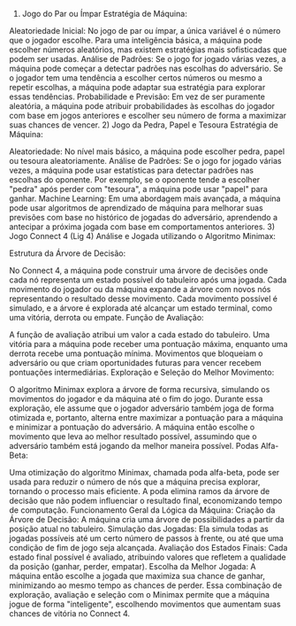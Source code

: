 1) Jogo do Par ou Ímpar
Estratégia de Máquina:

Aleatoriedade Inicial: No jogo de par ou ímpar, a única variável é o número que o jogador escolhe. Para uma inteligência básica, a máquina pode escolher números aleatórios, mas existem estratégias mais sofisticadas que podem ser usadas.
Análise de Padrões: Se o jogo for jogado várias vezes, a máquina pode começar a detectar padrões nas escolhas do adversário. Se o jogador tem uma tendência a escolher certos números ou mesmo a repetir escolhas, a máquina pode adaptar sua estratégia para explorar essas tendências.
Probabilidade e Previsão: Em vez de ser puramente aleatória, a máquina pode atribuir probabilidades às escolhas do jogador com base em jogos anteriores e escolher seu número de forma a maximizar suas chances de vencer.
2) Jogo da Pedra, Papel e Tesoura
Estratégia de Máquina:

Aleatoriedade: No nível mais básico, a máquina pode escolher pedra, papel ou tesoura aleatoriamente.
Análise de Padrões: Se o jogo for jogado várias vezes, a máquina pode usar estatísticas para detectar padrões nas escolhas do oponente. Por exemplo, se o oponente tende a escolher "pedra" após perder com "tesoura", a máquina pode usar "papel" para ganhar.
Machine Learning: Em uma abordagem mais avançada, a máquina pode usar algoritmos de aprendizado de máquina para melhorar suas previsões com base no histórico de jogadas do adversário, aprendendo a antecipar a próxima jogada com base em comportamentos anteriores.
3) Jogo Connect 4 (Lig 4)
Análise e Jogada utilizando o Algoritmo Minimax:

Estrutura da Árvore de Decisão:

No Connect 4, a máquina pode construir uma árvore de decisões onde cada nó representa um estado possível do tabuleiro após uma jogada. Cada movimento do jogador ou da máquina expande a árvore com novos nós representando o resultado desse movimento.
Cada movimento possível é simulado, e a árvore é explorada até alcançar um estado terminal, como uma vitória, derrota ou empate.
Função de Avaliação:

A função de avaliação atribui um valor a cada estado do tabuleiro. Uma vitória para a máquina pode receber uma pontuação máxima, enquanto uma derrota recebe uma pontuação mínima. Movimentos que bloqueiam o adversário ou que criam oportunidades futuras para vencer recebem pontuações intermediárias.
Exploração e Seleção do Melhor Movimento:

O algoritmo Minimax explora a árvore de forma recursiva, simulando os movimentos do jogador e da máquina até o fim do jogo.
Durante essa exploração, ele assume que o jogador adversário também joga de forma otimizada e, portanto, alterna entre maximizar a pontuação para a máquina e minimizar a pontuação do adversário.
A máquina então escolhe o movimento que leva ao melhor resultado possível, assumindo que o adversário também está jogando da melhor maneira possível.
Podas Alfa-Beta:

Uma otimização do algoritmo Minimax, chamada poda alfa-beta, pode ser usada para reduzir o número de nós que a máquina precisa explorar, tornando o processo mais eficiente. A poda elimina ramos da árvore de decisão que não podem influenciar o resultado final, economizando tempo de computação.
Funcionamento Geral da Lógica da Máquina:
Criação da Árvore de Decisão: A máquina cria uma árvore de possibilidades a partir da posição atual no tabuleiro.
Simulação das Jogadas: Ela simula todas as jogadas possíveis até um certo número de passos à frente, ou até que uma condição de fim de jogo seja alcançada.
Avaliação dos Estados Finais: Cada estado final possível é avaliado, atribuindo valores que refletem a qualidade da posição (ganhar, perder, empatar).
Escolha da Melhor Jogada: A máquina então escolhe a jogada que maximiza sua chance de ganhar, minimizando ao mesmo tempo as chances de perder.
Essa combinação de exploração, avaliação e seleção com o Minimax permite que a máquina jogue de forma "inteligente", escolhendo movimentos que aumentam suas chances de vitória no Connect 4.
